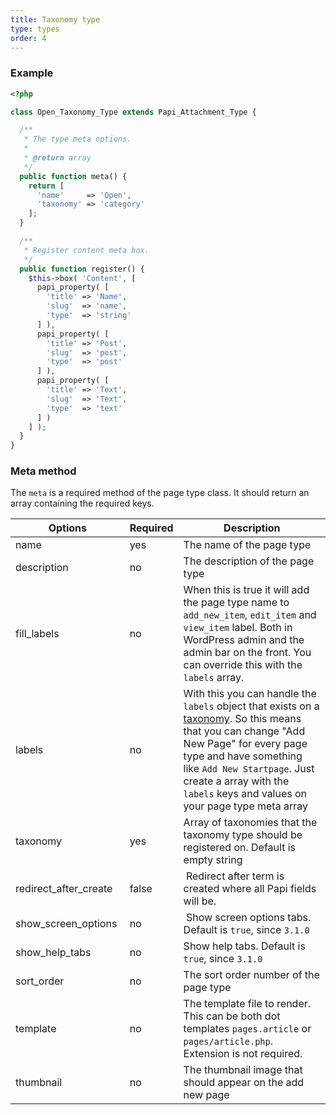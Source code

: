 ```yaml
---
title: Taxonomy type
type: types
order: 4
---
```


### Example

```php
<?php

class Open_Taxonomy_Type extends Papi_Attachment_Type {

  /**
   * The type meta options.
   *
   * @return array
   */
  public function meta() {
    return [
      'name'     => 'Open',
      'taxonomy' => 'category'
    ];
  }

  /**
   * Register content meta box.
   */
  public function register() {
    $this->box( 'Content', [
      papi_property( [
        'title' => 'Name',
        'slug'  => 'name',
        'type'  => 'string'
      ] ),
      papi_property( [
        'title' => 'Post',
        'slug'  => 'post',
        'type'  => 'post'
      ] ),
      papi_property( [
        'title' => 'Text',
        'slug'  => 'Text',
        'type'  => 'text'
      ] )
    ] );
  }
}
```

### Meta method

The `meta` is a required method of the page type class. It should return an array containing the required keys.

Options               | Required | Description
----------------------|----------|------------
name                  | yes      | The name of the page type
description           | no       | The description of the page type
fill_labels           | no       | When this is true it will add the page type name to `add_new_item`, `edit_item` and `view_item` label. Both in WordPress admin and the admin bar on the front. You can override this with the `labels` array.
labels                | no       | With this you can handle the `labels` object that exists on a [taxonomy](https://codex.wordpress.org/Function_Reference/get_taxonomy). So this means that you can change "Add New Page" for every page type and have something like `Add New Startpage`. Just create a array with the `labels` keys and values on your page type meta array
taxonomy              | yes      | Array of taxonomies that the taxonomy type should be registered on. Default is empty string
redirect_after_create | false    | Redirect after term is created where all Papi fields will be.
show_screen_options   | no       | Show screen options tabs. Default is `true`, since `3.1.0`
show_help_tabs        | no       | Show help tabs. Default is `true`, since `3.1.0`
sort_order            | no       | The sort order number of the page type
template              | no       | The template file to render. This can be both dot templates `pages.article` or `pages/article.php`. Extension is not required.
thumbnail             | no       | The thumbnail image that should appear on the add new page
